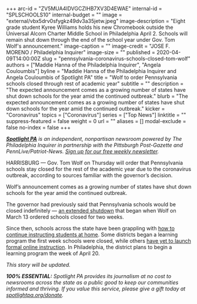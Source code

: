 +++
arc-id = "ZV5MUA4IDVGCZIHB7XV3D4EWAE"
internal-id = "SPLSCHOOLS10"
internal-budget = ""
image = "external/vbx5drv0sfygkz49dv3a35jetw.jpeg"
image-description = "Eight grade student Kyree Williams holds his new Chromebook outside the Universal Alcorn Charter Middle School in Philadelphia April 2. Schools will remain shut down through the end of the school year under Gov. Tom Wolf's announcement."
image-caption = ""
image-credit = "JOSE F. MORENO / Philadelphia Inquirer"
image-size = ""
published = 2020-04-09T14:00:00Z
slug = "pennsylvania-coronavirus-schools-closed-tom-wolf"
authors = ["Maddie Hanna of the Philadelphia Inquirer", "Angela Couloumbis"]
byline = "Maddie Hanna of the Philadelphia Inquirer and Angela Couloumbis of Spotlight PA"
title = "Wolf to order Pennsylvania schools closed through rest of academic year"
subtitle = ""
description = "The expected announcement comes as a growing number of states have shut down schools for the year amid the continued outbreak."
blurb = "The expected announcement comes as a growing number of states have shut down schools for the year amid the continued outbreak."
kicker = "Coronavirus"
topics = ["Coronavirus"]
series = ["Top News"]
linktitle = ""
suppress-featured = false
weight = 0
url = ""
aliases = []
modal-exclude = false
no-index = false
+++

<a href="https://www.spotlightpa.org/"><i><b>Spotlight PA</b></i></a><i> is an independent, nonpartisan newsroom powered by The Philadelphia Inquirer in partnership with the Pittsburgh Post-Gazette and PennLive/Patriot-News. </i><a href="https://www.spotlightpa.org/newsletters"><i>Sign up for our free weekly newsletter</i></a><i>.</i>

HARRISBURG — Gov. Tom Wolf on Thursday will order that Pennsylvania schools stay closed for the rest of the academic year due to the coronavirus outbreak, according to sources familiar with the governor’s decision.

Wolf’s announcement comes as a growing number of states have shut down schools for the year amid the continued outbreak.

The governor had previously said that Pennsylvania schools would be closed indefinitely — <a href="https://www.inquirer.com/health/coronavirus/coronavirus-schools-closed-pennsylvania-new-jersey-academic-year-indefinite-20200323.html" target=_blank>an extended shutdown</a> that began when Wolf on March 13 ordered schools closed for two weeks.

<script src="https://www.spotlightpa.org/embed.js" async></script><div data-spl-embed-version="1" data-spl-src="https://www.spotlightpa.org/embeds/newsletter/"></div>

Since then, schools across the state have been grappling with <a href="https://www.inquirer.com/news/coronavirus-online-learning-pa-nj-schools-shutdown-20200406.html" target="_blank">how to continue instructing students at home</a>. Some districts began a learning program the first week schools were closed, while others <a href="https://www.inquirer.com/health/coronavirus/coronavirus-closed-schools-inequity-technology-laptop-philadelphia-new-jersey-20200318.html" target="_blank">have yet to launch formal online instruction</a>. In Philadelphia, the district plans to begin a learning program the week of April 20.

<i>This story will be updated.</i>

<i><b>100% ESSENTIAL:</b></i><i> Spotlight PA provides its journalism at no cost to newsrooms across the state as a public good to keep our communities informed and thriving. If you value this service, please give a gift today at </i><a href="https://www.spotlightpa.org/donate"><i>spotlightpa.org/donate</i></a><i>.</i>
